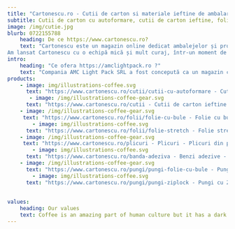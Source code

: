 ```yaml
---
title: "Cartonescu.ro - Cutii de carton si materiale ieftine de ambalare!"
subtitle: Cutii de carton cu autoformare, cutii de carton ieftine, folie cu bule si folie stretch, plicuri curierat autoadezive, plicuri din folie  cu bule, banda adeziva!
image: /img/cutie.jpg
blurb: 0722155788
    heading: De ce https://www.cartonescu.ro?
    text: "Cartonescu este un magazin online dedicat ambalejelor și produselor destinate pregătirii și împachetarii coletelor.
Am lansat Cartonescu cu o echipă mică și mult curaj, într-un moment de creștere accelerată a nevoii de ambalaje. Ne-am ales un nume haios, care vrem să inspire familiaritate și prezență constantă, deoarece ne dorim să devenim acel furnizor care este mereu aproape de clientul său. Asocierea numelui indică miezul afacerii noastre – clasicul carton, simbol al ambalajului in orice forma. Cand spui <a href="https://www.cartonescu.ro/cutii">Cutii de carton</a>, exprimi forma tradițională de ambalare de pretutindeni. Deși numele nostru se vrea a fi unul comun, noi ne propunem să ieșim din anonimat. Și cum am putea să facem acest lucru într-o lume a transformării și evoluției, decât apelând la un lucru care va rămâne neatins: grija față de oameni. În calitate de furnizor de produse de ambalare, ne-am stabilit ca misiune să ne conectăm cu oamenii, clienții noștri și să le venim în întâmpinarea nevoilor."
intro:
    heading: "Ce ofera https://amclightpack.ro ?"
    text: "Compania AMC Light Pack SRL a fost concepută ca un magazin care activează în mediul online și este dedicată ambalejelor și produselor destinate pregătirii și împachetarii coletelor. Compania are o viziune de creștere și dezvoltare axată pe pasiunea pentru industrie, dar și pe grija față de clienți. AMC Light Pack SRL își dorește să fie un partener stabil și de încredere pentru cei care îi aleg produsele și serviciile, de aceea pune accent pe câteva elemente de bază, punând la dispoziția consumatorilor produse de calitate dar accesibile, având prețuri competitive."
products:
    - image: img/illustrations-coffee.svg
      text: "https://www.cartonescu.ro/cutii/cutii-cu-autoformare - Cutiile cu autoformare au devenit in ultima perioada cea mai simpla si eficienta metoda de ambalare pentru diverse produse comandate de clienti din marile magazine."
       - image: /img/illustrations-coffee-gear.svg
      text: "https://www.cartonescu.ro/cutii - Cutii de carton ieftine - Cutii carton ambalare - Cutii cu autoformare! Alege din variantele de ambalaje fabricate din carton ondulat: cutii clasice si cutii cu auto-formare. Cere oferta personalizata pentru dimensiunea de care ai nevoie."
    - image: /img/illustrations-coffee-gear.svg
     text: "https://www.cartonescu.ro/folii/folie-cu-bule - Folie cu bule - Folia cu bule este un produs durabil, usor si maleabil, al carui principal beneficiu este acela de a amortiza impactul asupra produselor impachetate."
        - image: img/illustrations-coffee.svg
      text: "https://www.cartonescu.ro/folii/folie-stretch - Folie stretch - Folia stretch manuala este o folie fabricata din polietilena extrem de subtire si flexibila, avand o folosinta larga atat in mediul industrial, cat si in cel domestic."
    - image: /img/illustrations-coffee-gear.svg
     text: "https://www.cartonescu.ro/plicuri - Plicuri - Plicuri din plastic pentru curierat, buzunare autoadezive de toate dimensiunile pentru lipirea pe colete, plicuri din folie cu bule pentru transportul articolelor fragile."
        - image: img/illustrations-coffee.svg
      text: "https://www.cartonescu.ro/banda-adeziva - Benzi adezive - Produse pentru procesul de paletizare: benzi adezive acril si solvent, benzi pentru avertizare si benzi pentru legarea si stabilizarea marfurilor pe palet.."
    - image: /img/illustrations-coffee-gear.svg
      text: "https://www.cartonescu.ro/pungi/pungi-folie-cu-bule - Pungi din folie cu bule - Vezi oferta de pungi din folie cu bule de diverse dimensiuni pentru protejarea si transportul in deplina siguranta a produselor fragile. Pungi fabricate din plastic cu inchidere zip."
        - image: img/illustrations-coffee.svg
      text: "https://www.cartonescu.ro/pungi/pungi-ziplock - Pungi cu ZIPLOCK - Pungile cu inchidere de tip zip-lock sunt produse din LDPE, avand un sistem de sigilare fermoar care ajuta la inchiderea pungii. Pungile ziplock sunt disponibile in diverse dimensiuni, fiind ideale pentru ambalarea in conditii de siguranta a diverselor obiecte de dimensiuni mici si medii."
   
      
values:
    heading: Our values
    text: Coffee is an amazing part of human culture but it has a dark side too – one of colonialism and mindless abuse of natural resources and human lives. We want to turn this around and return the coffee trade to the drink’s exhilarating, empowering and unifying nature.
---
```


